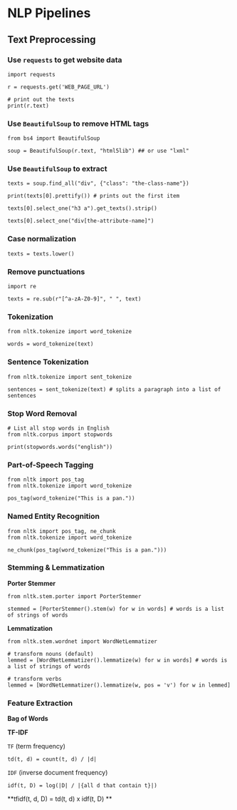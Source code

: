 # NLP Pipelines


## Text Preprocessing

### Use `requests` to get website data

```python3
import requests

r = requests.get('WEB_PAGE_URL')

# print out the texts
print(r.text)
```

### Use `BeautifulSoup` to remove HTML tags

```python3
from bs4 import BeautifulSoup

soup = BeautifulSoup(r.text, "html5lib") ## or use "lxml"
```

### Use `BeautifulSoup` to extract 

```python3
texts = soup.find_all("div", {"class": "the-class-name"})

print(texts[0].prettify()) # prints out the first item

texts[0].select_one("h3 a").get_texts().strip()

texts[0].select_one("div[the-attribute-name]")
```

### Case normalization

```python3
texts = texts.lower()
```

### Remove punctuations

```python3
import re

texts = re.sub(r"[^a-zA-Z0-9]", " ", text)
```

### Tokenization

```python3
from nltk.tokenize import word_tokenize

words = word_tokenize(text)
```

### Sentence Tokenization

```python3
from nltk.tokenize import sent_tokenize

sentences = sent_tokenize(text) # splits a paragraph into a list of sentences
```

### Stop Word Removal

```python3
# List all stop words in English
from nltk.corpus import stopwords

print(stopwords.words("english"))
```

### Part-of-Speech Tagging

```python3
from nltk import pos_tag
from nltk.tokenize import word_tokenize

pos_tag(word_tokenize("This is a pan."))
```
### Named Entity Recognition

```python3
from nltk import pos_tag, ne_chunk
from nltk.tokenize import word_tokenize

ne_chunk(pos_tag(word_tokenize("This is a pan.")))
```

### Stemming & Lemmatization

**Porter Stemmer**

```python3
from nltk.stem.porter import PorterStemmer

stemmed = [PorterStemmer().stem(w) for w in words] # words is a list of strings of words
```

**Lemmatization**

```python3
from nltk.stem.wordnet import WordNetLemmatizer

# transform nouns (default)
lemmed = [WordNetLemmatizer().lemmatize(w) for w in words] # words is a list of strings of words

# transform verbs
lemmed = [WordNetLemmatizer().lemmatize(w, pos = 'v') for w in lemmed]
```

### Feature Extraction

**Bag of Words**

**TF-IDF**

`TF` (term frequency)

`td(t, d) = count(t, d) / |d|`

`IDF` (inverse document frequency)

`idf(t, D) = log(|D| / |{all d that contain t}|)`

**tfidf(t, d, D) = td(t, d) x idf(t, D) **


















